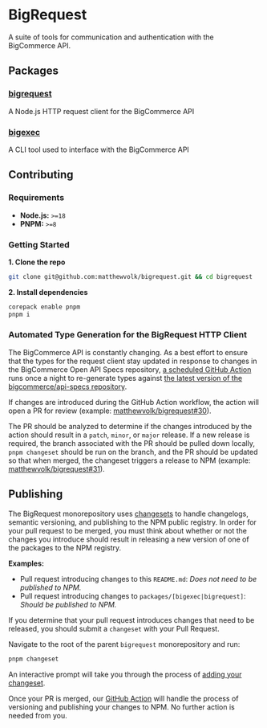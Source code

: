 # BigRequest

A suite of tools for communication and authentication with the BigCommerce API.

## Packages

### [bigrequest](https://github.com/matthewvolk/bigrequest/tree/main/packages/bigrequest)

A Node.js HTTP request client for the BigCommerce API

### [bigexec](https://github.com/matthewvolk/bigrequest/tree/main/packages/bigexec)

A CLI tool used to interface with the BigCommerce API

## Contributing

### Requirements

- **Node.js:** `>=18`
- **PNPM:** `>=8`

### Getting Started

**1. Clone the repo**

```sh
git clone git@github.com:matthewvolk/bigrequest.git && cd bigrequest
```

**2. Install dependencies**

```sh
corepack enable pnpm
pnpm i
```

### Automated Type Generation for the BigRequest HTTP Client

The BigCommerce API is constantly changing. As a best effort to ensure that the types for the request client stay updated in response to changes in the BigCommerce Open API Specs repository, [a scheduled GitHub Action](.github/workflows/nightly.yml) runs once a night to re-generate types against [the latest version of the bigcommerce/api-specs repository](https://github.com/bigcommerce/api-specs/tree/main).

If changes are introduced during the GitHub Action workflow, the action will open a PR for review (example: [matthewvolk/bigrequest#30](https://github.com/matthewvolk/bigrequest/pull/30)).

The PR should be analyzed to determine if the changes introduced by the action should result in a `patch`, `minor`, or `major` release. If a new release is required, the branch associated with the PR should be pulled down locally, `pnpm changeset` should be run on the branch, and the PR should be updated so that when merged, the changeset triggers a release to NPM (example: [matthewvolk/bigrequest#31](https://github.com/matthewvolk/bigrequest/pull/31)).

## Publishing

The BigRequest monorepository uses [changesets](https://github.com/changesets/changesets) to handle changelogs, semantic versioning, and publishing to the NPM public registry. In order for your pull request to be merged, you must think about whether or not the changes you introduce should result in releasing a new version of one of the packages to the NPM registry.

**Examples:**

- Pull request introducing changes to this `README.md`: _Does not need to be published to NPM._
- Pull request introducing changes to `packages/[bigexec|bigrequest]`: _Should be published to NPM._

If you determine that your pull request introduces changes that need to be released, you should submit a `changeset` with your Pull Request.

Navigate to the root of the parent `bigrequest` monorepository and run:

```sh
pnpm changeset
```

An interactive prompt will take you through the process of [adding your changeset](https://github.com/changesets/changesets/blob/main/docs/adding-a-changeset.md).

Once your PR is merged, our [GitHub Action](.github/workflows/release.yml) will handle the process of versioning and publishing your changes to NPM. No further action is needed from you.

